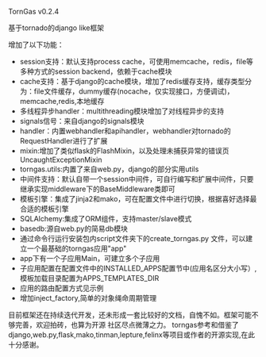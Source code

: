 TornGas v0.2.4

基于tornado的django like框架

增加了以下功能：
 * session支持：默认支持process cache，可使用memcache，redis，file等多种方式的session backend，依赖于cache模块
 * cache支持：基于django的cache模块，增加了redis缓存支持，缓存类型分为：file文件缓存，dummy缓存(nocache，仅实现接口，方便调试)，memcache,redis,本地缓存
 * 多线程异步handler：multithreading模块增加了对线程异步的支持
 * signals信号：来自django的signals模块
 * handler：内置webhandler和apihandler，webhandler对tornado的RequestHandler进行了扩展
 * mixin:增加了类似flask的FlashMixin，以及处理未捕获异常的错误页UncaughtExceptionMixin
 * torngas.utils:内置了来自web.py，django的部分实用utils
 * 中间件支持：默认自带一个session中间件，可自行编写和扩展中间件，只要继承实现middleware下的BaseMiddleware类即可
 * 模板引擎：集成了jinja2和mako，可在配置文件中进行切换，根据喜好选择最合适的模板引擎
 * SQLAlchemy:集成了ORM组件，支持master/slave模式 
 * basedb:源自web.py的简易db模块
 * 通过命令行运行安装包内script文件夹下的create_torngas.py 文件，可以建立一个最基础的torngas应用"app"
 * app下有一个子应用Main，可建立多个子应用
 * 子应用配置在配置文件中的INSTALLED_APPS配置节中(应用名区分大小写）,模板加载目录配置为APPS_TEMPLATES_DIR
 * 应用的路由配置方式见示例
 * 增加inject_factory,简单的对象绳命周期管理
 
 
目前框架还在持续迭代开发，还未形成一套比较好的文档，自愧不如。框架可能不够完善，欢迎拍砖，也算为开源
社区尽点微薄之力。
 torngas参考和借鉴了django,web.py,flask,mako,tinman,lepture,felinx等项目或作者的开源实现,在此十分感谢。

